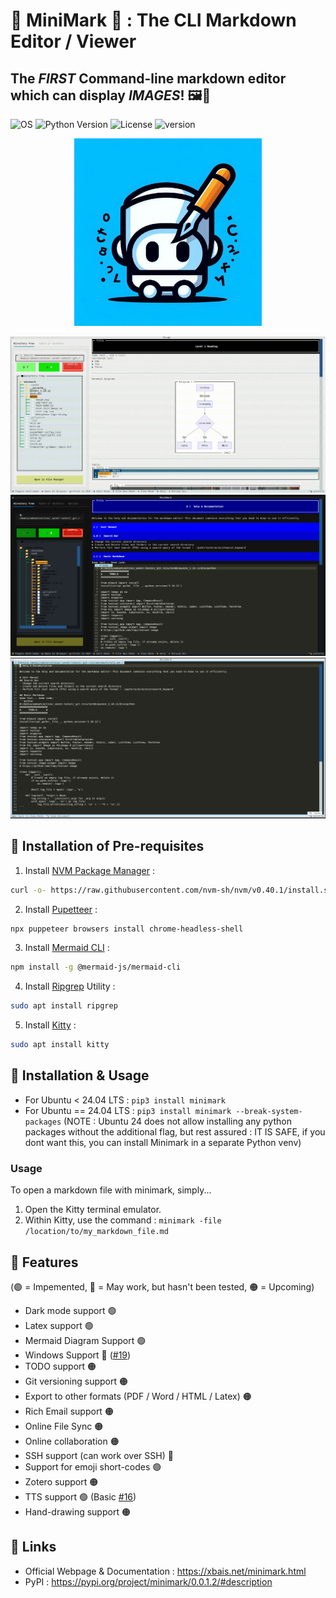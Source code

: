 # 🌟 MiniMark 🌟 : The CLI Markdown Editor / Viewer
## The *FIRST* Command-line markdown editor which can display *IMAGES*! 🖼️📸

![OS](https://img.shields.io/badge/OS-Linux-green) ![Python Version](https://img.shields.io/pypi/pyversions/minimark) ![License](https://img.shields.io/github/license/xbais/minimark) ![version](https://img.shields.io/pypi/v/minimark)

<p align="center">
  <img src="./_resources/logo.jpeg" alt="Sublime's custom image" style='width:300px'/>
</p>

![Light Mode](_resources/light-mode.png)
![Dark Mode](_resources/dark-mode.png)
![Markdown Editor](_resources/markdown-editor.png)

## 🔷 Installation of Pre-requisites
1. Install [NVM Package Manager](https://github.com/nvm-sh/nvm) : 
  ```bash
  curl -o- https://raw.githubusercontent.com/nvm-sh/nvm/v0.40.1/install.sh | bash
  ```
2. Install [Pupetteer](https://pptr.dev) : 
  ```bash
  npx puppeteer browsers install chrome-headless-shell
  ```
3. Install [Mermaid CLI](https://github.com/mermaid-js/mermaid-cli) : 
  ```bash
  npm install -g @mermaid-js/mermaid-cli
  ```
4. Install [Ripgrep](https://github.com/BurntSushi/ripgrep) Utility :
  ```bash
  sudo apt install ripgrep
  ```
5. Install [Kitty](https://sw.kovidgoyal.net/kitty/) :
  ```bash
  sudo apt install kitty
  ```
## 🔷 Installation & Usage
- For Ubuntu < 24.04 LTS : `pip3 install minimark`
- For Ubuntu == 24.04 LTS : `pip3 install minimark --break-system-packages` (NOTE : Ubuntu 24 does not allow installing any python packages without the additional flag, but rest assured : IT IS SAFE, if you dont want this, you can install Minimark in a separate Python venv)

### **Usage**
To open a markdown file with minimark, simply... 
1. Open the Kitty terminal emulator.
2. Within Kitty, use the command : `minimark -file /location/to/my_markdown_file.md`

## 🔷 Features
(🟢 = Impemented, 🔵 = May work, but hasn't been tested, 🟠 = Upcoming)
- Dark mode support 🟢
- Latex support 🟢
- Mermaid Diagram Support 🟢
- Windows Support 🔵 ([#19](https://github.com/xbais/minimark/issues/19))
- TODO support 🟠
- Git versioning support 🟠
- Export to other formats (PDF / Word / HTML / Latex) 🟠
- Rich Email support 🟠
- Online File Sync 🟠
- Online collaboration 🟠
- SSH support (can work over SSH) 🔵
- Support for emoji short-codes 🟢
- Zotero support 🟠
- TTS support 🟢 (Basic [#16](https://github.com/xbais/minimark/issues/16))
- Hand-drawing support 🟠

## 🔷 Links
- Official Webpage & Documentation : https://xbais.net/minimark.html
- PyPI : https://pypi.org/project/minimark/0.0.1.2/#description
